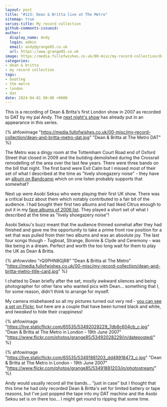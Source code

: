 ```yaml
---
layout: post
title: "#123: Dean & Britta live at The Metro"
sitemap: true
series-title: My record collection
github-comments-issueid:
author:
  display_name: Andy
  login: admin
  email: andy@grange85.co.uk
  url: https://www.grange85.co.uk
image: https://media.fullofwishes.co.uk/00-misc/my-record-collection/dean-and-britta-metro-dat.jpg
categories:
- dean & britta
- my record collection
tags:
- bootleg
- the metro
- london
- dat
date: 2024-04-01 00:00 +0000
---
```

This is a recording of Dean & Britta's first London show in 2007 as recorded to DAT by my pal Andy. The [next night's show]() has already put in an appearance in this series.

{% ahfowimage "https://media.fullofwishes.co.uk/00-misc/my-record-collection/dean-and-britta-metro-dat.jpg" "Dean & Britta at The Metro DAT" %}

The Metro was a dingy room at the Tottemham Court Road end of Oxford Street that closed in 2009 and the building demolished during the Crossrail remodelling of the area over the last few years. There were three bands on the bill that night. The first band were Exit Calm but I missed most of their set of what I described at the time as "lively shoegazery noise" - they have an [album on Bandcamp](https://exitcalm.bandcamp.com/album/the-future-isnt-what-it-used-to-be) which on one listen probably supports that somewhat?

<!--more-->

Next up were Asobi Seksu who were playing their first UK show. There was a critical buzz about them which notably contributed to a fair bit of the audience. I had bought their first two albums and had liked Citrus enough to put it in my [fave albums of 2006 list](/swirling/2007/01/02/lists-of-2006/). They played a short set of what I described at the time as "lively shoegazery noise"!

Asobi Seksu's buzz meant that the audience thinned somehat after they had finished and gave me the opportunity to take a prime front row position for a set that was pulled from their two albums and was an absolute joy. The last four songs though - Tugboat, Strange, Bonnie & Clyde and Ceremony - was like being in a dream. Perfect and worth the too long wait for them to play the UK as Dean & Britta.

{% ahfowvideo "rQ0PHN8GjR8" "Dean & Britta at The Metro" "https://media.fullofwishes.co.uk/00-misc/my-record-collection/dean-and-britta-metro-title-card.jpg" %}

I chatted to Dean briefly after the set, mostly awkward silences and being photographer for other fans who wanted pics with Dean... something that I, for some reason, didn't think to arrange for myself.

My camera misbehaved so all my pictures turned out very red - [you can see a set on Flickr](https://flic.kr/s/aHsiNFBrQn), but here are a couple that have been turned black and white, and _tweaked_ to hide their crappiness!

{% ahfowimage "https://live.staticflickr.com/65535/53492028229_7db6c604cb_c.jpg" "Dean &amp; Britta at The Metro in London - 19th June 2007" "https://www.flickr.com/photos/grange85/53492028229/in/dateposted/" %}

{% ahfowimage "https://live.staticflickr.com/65535/53491881203_dd49918473_c.jpg" "Dean &amp; Britta at The Metro in London - 19th June 2007" "https://www.flickr.com/photos/grange85/53491881203/in/photostream/" %}

Andy would usually record all the bands... "just in case" but I thought that this time he had only recorded Dean & Britta's set for limited battery or tape reasons, but I've just popped the tape into my DAT machine and the Asobi Seksu set is on there too... I might get round to ripping that some time.




